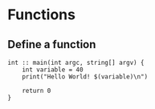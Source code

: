 # Functions

## Define a function

```
int :: main(int argc, string[] argv) {
    int variable = 40
    print("Hello World! $(variable)\n")
    
    return 0
}
```